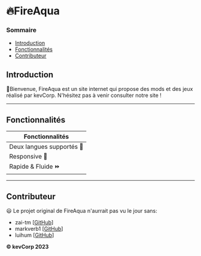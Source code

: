 # :fire:FireAqua 

### Sommaire
* [Introduction](#introduction)
* [Fonctionnalités](#fonctionnalités)
* [Contributeur](#contributeur)
## Introduction
:wave:Bienvenue, FireAqua est un site internet qui propose des mods et des jeux réalisé par kevCorp. N'hésitez pas à venir consulter notre site !   
<hr>

## Fonctionnalités

Fonctionnalités |
------------ | 
Deux langues supportés 🚩 | 
Responsive :iphone: | 
Rapide & Fluide :fast_forward:|  

<hr>

## Contributeur
:smiley: Le projet original de FireAqua n'aurrait pas vu le jour sans: 
* zai-tm [[GitHub](https://github.com/zai-tm)]
* markverb1 [[GitHub](https://github.com/markverb1)]
* luihum [[GitHub](https://github.com/luihum)]

**© kevCorp 2023**
